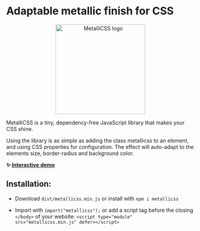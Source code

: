# Adaptable metallic finish for CSS

<p align="center">
  <img src="https://metallicss.com/some2.png?v=5" alt="MetalliCSS logo" width="240" />
</p>

MetalliCSS is a tiny, dependency-free JavaScript library that makes your CSS shine.

Using the library is as simple as adding the class metallicss to an element, and using CSS properties for configuration. The effect will auto-adapt to the elements size, border-radius and background color.

**✨ [Interactive demo](https://www.metallicss.com)**

## Installation:

- Download `dist/metallicss.min.js` or install with `npm i metallicss`

- Import with `import("metallicss");` or add a script tag before the closing `</body>` of your website: `<script type="module" src="metallicss.min.js" defer></script>`
